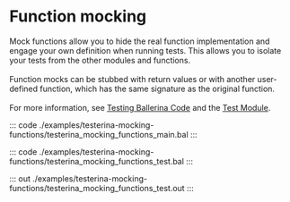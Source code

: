# Function mocking

Mock functions allow you to hide the real function implementation and engage your own definition when running tests.
This allows you to isolate your tests from the other modules and functions.<br/><br/>
Function mocks can be stubbed with return values or with another user-defined function,
which has the same signature as the original function.<br/><br/>
For more information, see [Testing Ballerina Code](https://ballerina.io/learn/testing-ballerina-code/testing-quick-start/)
and the [Test Module](https://docs.central.ballerina.io/ballerina/test/latest/).

::: code ./examples/testerina-mocking-functions/testerina_mocking_functions_main.bal :::

::: code ./examples/testerina-mocking-functions/testerina_mocking_functions_test.bal :::

::: out ./examples/testerina-mocking-functions/testerina_mocking_functions_test.out :::